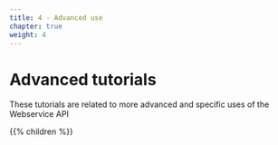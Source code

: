 ```yaml
---
title: 4 - Advanced use
chapter: true
weight: 4
---
```


# Advanced tutorials

These tutorials are related to more advanced and specific uses of the Webservice API

{{% children %}}
